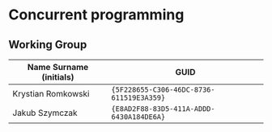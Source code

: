 # Concurrent programming

## Working Group

| Name Surname (initials) | GUID                                     |
| ----------------------- | ---------------------------------------- |
| Krystian Romkowski      | `{5F228655-C306-46DC-8736-611519E3A359}` |
| Jakub Szymczak          | `{E8AD2F88-83D5-411A-ADDD-6430A184DE6A}` | 
